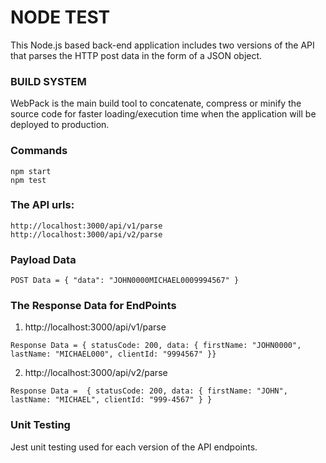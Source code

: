 # NODE TEST

  This Node.js based back-end application includes two versions of the API that parses the HTTP post data in the form of a JSON object.

### BUILD SYSTEM

  WebPack is the main build tool to concatenate, compress or minify the source code for faster loading/execution time when the application will be deployed to production.

### Commands

  ```
  npm start
  npm test
  ```

### The API urls:

  ```
  http://localhost:3000/api/v1/parse
  http://localhost:3000/api/v2/parse
  ```

### Payload Data

  ```
  POST Data = { "data": "JOHN0000MICHAEL0009994567" }
  ```

### The Response Data for EndPoints

  1. http://localhost:3000/api/v1/parse

  ```
  Response Data = { statusCode: 200, data: { firstName: "JOHN0000", lastName: "MICHAEL000", clientId: "9994567" }}
  ``` 

  2. http://localhost:3000/api/v2/parse

  ```
  Response Data =  { statusCode: 200, data: { firstName: "JOHN", lastName: "MICHAEL", clientId: "999-4567" } }
  ``` 

### Unit Testing 
   
  Jest unit testing used for each version of the API endpoints.
